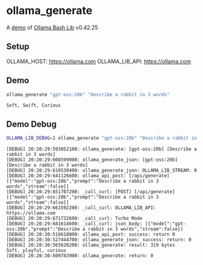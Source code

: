 # ollama_generate

A [demo](../README.md#demos) of [Ollama Bash Lib](https://github.com/attogram/ollama-bash-lib) v0.42.25

## Setup

OLLAMA_HOST: https://ollama.com
OLLAMA_LIB_API: https://ollama.com


## Demo

```bash
ollama_generate "gpt-oss:20b" "Describe a rabbit in 3 words"
```
```
Soft, Swift, Curious
```

## Demo Debug

```bash
OLLAMA_LIB_DEBUG=1 ollama_generate "gpt-oss:20b" "Describe a rabbit in 3 words"
```
```
[DEBUG] 20:20:29:593052100: ollama_generate: [gpt-oss:20b] [Describe a rabbit in 3 words]
[DEBUG] 20:20:29:608599900: ollama_generate_json: [gpt-oss:20b] [Describe a rabbit in 3 words]
[DEBUG] 20:20:29:618530400: ollama_generate_json: OLLAMA_LIB_STREAM: 0
[DEBUG] 20:20:29:641126600: ollama_api_post: [/api/generate] [{"model":"gpt-oss:20b","prompt":"Describe a rabbit in 3 words","stream":false}]
[DEBUG] 20:20:29:651707200: _call_curl: [POST] [/api/generate] [{"model":"gpt-oss:20b","prompt":"Describe a rabbit in 3 words","stream":false}]
[DEBUG] 20:20:29:661592200: _call_curl: OLLAMA_LIB_API: https://ollama.com
[DEBUG] 20:20:29:671732600: _call_curl: Turbo Mode
[DEBUG] 20:20:29:681614600: _call_curl: json_body: [{"model":"gpt-oss:20b","prompt":"Describe a rabbit in 3 words","stream":false}]
[DEBUG] 20:20:30:516618000: ollama_api_post: success: return 0
[DEBUG] 20:20:30:527444700: ollama_generate_json: success: return: 0
[DEBUG] 20:20:30:565620200: ollama_generate: result: 319 bytes
Soft, playful, curious
[DEBUG] 20:20:30:609783900: ollama_generate: return: 0
```
